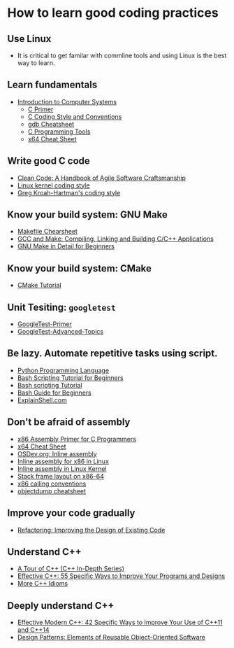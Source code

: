# How to learn good coding practices

## Use Linux
- It is critical to get familar with commline tools and using Linux is the best way to learn.

## Learn fundamentals
- [Introduction to Computer Systems](https://cs.brown.edu/courses/cs033/)
  - [C Primer](https://cs.brown.edu/courses/cs033/docs/guides/cprimer.pdf)
  - [C Coding Style and Conventions](https://cs.brown.edu/courses/cs033/docs/guides/style.pdf)
  - [gdb Cheatsheet](https://cs.brown.edu/courses/cs033/docs/guides/gdb.pdf)
  - [C Programming Tools](https://cs.brown.edu/courses/cs033/docs/guides/tools.pdf)
  - [x64 Cheat Sheet](https://cs.brown.edu/courses/cs033/docs/guides/x64_cheatsheet.pdf)

## Write good C code
- [Clean Code: A Handbook of Agile Software
  Craftsmanship](https://www.amazon.com/Clean-Code-Handbook-Software-Craftsmanship/dp/0132350882/ref=sr_1_1?s=books&ie=UTF8&qid=1528297268&sr=1-1&keywords=clean+code)
- [Linux kernel coding
  style](https://www.kernel.org/doc/html/v4.17/process/coding-style.html)
- [Greg Kroah-Hartman's coding
  style](http://www.kroah.com/linux/talks/ols_2002_kernel_codingstyle_talk/html/mgp00001.html)

## Know your build system: GNU Make
- [Makefile Chearsheet](https://devhints.io/makefile)
- [GCC and Make: Compiling, Linking and Building C/C++
  Applications](https://www3.ntu.edu.sg/home/ehchua/programming/cpp/gcc_make.html)
- [GNU Make in Detail for Beginners](https://opensourceforu.com/2012/06/gnu-make-in-detail-for-beginners/)

## Know your build system: CMake
- [CMake Tutorial](https://cmake.org/cmake-tutorial/)

## Unit Tesiting: `googletest`
- [GoogleTest-Primer](https://github.com/google/googletest/blob/master/googletest/docs/primer.md)
- [GoogleTest-Advanced-Topics](https://github.com/google/googletest/blob/master/googletest/docs/advanced.md)

## Be lazy. Automate repetitive tasks using script.
- [Python Programming Language](https://www.geeksforgeeks.org/python-programming-language/)
- [Bash Scripting Tutorial for Beginners](https://linuxconfig.org/bash-scripting-tutorial-for-beginners)
- [Bash scripting Tutorial](https://linuxconfig.org/bash-scripting-tutorial)
- [Bash Guide for Beginners](http://tldp.org/LDP/Bash-Beginners-Guide/html/)
- [ExplainShell.com](https://explainshell.com/)

## Don't be afraid of assembly
- [x86 Assembly Primer for C Programmers](https://github.com/vsergeev/apfcp/blob/master/apfcp.pdf)
- [x64 Cheat Sheet](https://cs.brown.edu/courses/cs033/docs/guides/x64_cheatsheet.pdf)
- [OSDev.org: Inline assembly](https://wiki.osdev.org/Inline_Assembly)
- [Inline assembly for x86 in Linux](https://www.ibm.com/developerworks/library/l-ia/index.html)
- [Inline assembly in Linux Kernel](https://0xax.gitbooks.io/linux-insides/content/Theory/linux-theory-3.html)
- [Stack frame layout on x86-64](https://eli.thegreenplace.net/2011/09/06/stack-frame-layout-on-x86-64)
- [x86 calling conventions](https://en.wikipedia.org/wiki/X86_calling_conventions)
- [objectdump cheatsheet](https://www.thegeekstuff.com/2012/09/objdump-examples/?utm_source=feedburner)

## Improve your code gradually
- [Refactoring: Improving the Design of Existing Code](https://www.amazon.com/Refactoring-Improving-Design-Existing-Code/dp/0201485672/ref=sr_1_1?s=books&ie=UTF8&qid=1528297499&sr=1-1&keywords=refactoring)

## Understand C++
- [A Tour of C++ (C++ In-Depth
  Series)](https://www.amazon.com/Tour-2nd-Depth-Bjarne-Stroustrup/dp/0134997832/ref=sr_1_2?s=books&ie=UTF8&qid=1528297529&sr=1-2&keywords=a+tour+of+c%2B%2B)
- [Effective C++: 55 Specific Ways to Improve Your Programs and
  Designs](https://www.amazon.com/Effective-Specific-Improve-Programs-Designs/dp/0321334876/ref=sr_1_1?s=books&ie=UTF8&qid=1528297602&sr=1-1&keywords=effective+c%2B%2B)
- [More C++ Idioms](https://en.wikibooks.org/wiki/More_C%2B%2B_Idioms)

## Deeply understand C++
- [Effective Modern C++: 42 Specific Ways to Improve Your Use of C++11 and C++14](https://www.amazon.com/Effective-Modern-Specific-Ways-Improve/dp/1491903996/ref=sr_1_2?s=books&ie=UTF8&qid=1528297642&sr=1-2&keywords=more+effective+c%2B%2B)
- [Design Patterns: Elements of Reusable Object-Oriented Software](https://www.amazon.com/Design-Patterns-Elements-Reusable-Object-Oriented/dp/0201633612/ref=sr_1_3?ie=UTF8&qid=1528298534&sr=8-3&keywords=design+patterns)
